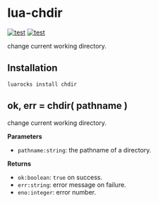 # lua-chdir

[![test](https://github.com/mah0x211/lua-chdir/actions/workflows/test.yml/badge.svg)](https://github.com/mah0x211/lua-chdir/actions/workflows/test.yml)
[![test](https://github.com/mah0x211/lua-chdir/actions/workflows/test.yml/badge.svg)](https://github.com/mah0x211/lua-chdir/actions/workflows/test.yml)

change current working directory.


## Installation

```
luarocks install chdir
```

## ok, err = chdir( pathname )

change current working directory.

**Parameters**

- `pathname:string`: the pathname of a directory.

**Returns**

- `ok:boolean`: `true` on success.
- `err:string`: error message on failure.
- `eno:integer`: error number.
